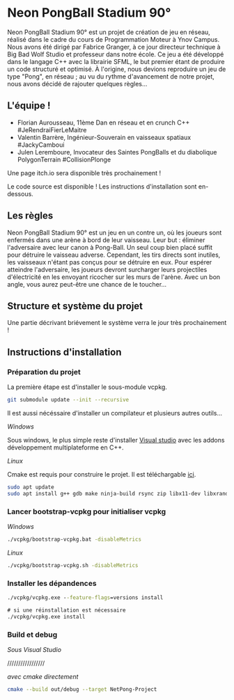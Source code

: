 # Neon PongBall Stadium 90°

  Neon PongBall Stadium 90° est un projet de création de jeu en réseau, réalisé dans le cadre du cours de Programmation Moteur à Ynov Campus. Nous avons été dirigé par Fabrice Granger, à ce jour directeur technique à Big Bad Wolf Studio et professeur dans notre école. Ce jeu a été développé dans le langage C++ avec la librairie SFML, le but premier étant de produire un code structuré et optimisé. À l'origine, nous devions reproduire un jeu de type "Pong", en réseau ; au vu du rythme d'avancement de notre projet, nous avons décidé de rajouter quelques règles...

  ## L'équipe !
  - Florian Aurousseau, 11ème Dan en réseau et en crunch C++ #JeRendraiFierLeMaitre
  - Valentin Barrère, Ingénieur-Souverain en vaisseaux spatiaux #JackyCamboui
  - Julen Leremboure, Invocateur des Saintes PongBalls et du diabolique PolygonTerrain #CollisionPlonge
  
  Une page itch.io sera disponible très prochainement !

  Le code source est disponible ! Les instructions d'installation sont en-dessous.

## Les règles

  Neon PongBall Stadium 90° est un jeu en un contre un, où les joueurs sont enfermés dans une arène à bord de leur vaisseau. Leur but : éliminer l'adversaire avec leur canon à Pong-Ball. Un seul coup bien placé suffit pour détruire le vaisseau adverse. Cependant, les tirs directs sont inutiles, les vaisseaux n'étant pas conçus pour se détruire en eux. Pour espérer atteindre l'adversaire, les joueurs devront surcharger leurs projectiles d'électricité en les envoyant ricocher sur les murs de l'arène. Avec un bon angle, vous aurez peut-être une chance de le toucher...
 
## Structure et système du projet

Une partie décrivant briévement le système verra le jour très prochainement !

## Instructions d'installation

### Préparation du projet

La première étape est d'installer le sous-module vcpkg.

```bash
git submodule update --init --recursive
```

Il est aussi nécéssaire d'installer un compilateur et plusieurs autres outils...

*Windows*

Sous windows, le plus simple reste d'installer [Visual studio](https://visualstudio.microsoft.com/fr/downloads/) avec les addons développement multiplateforme en C++.

*Linux*

Cmake est requis pour construire le projet. Il est téléchargable [ici](https://cmake.org/download/).

```bash
sudo apt update
sudo apt install g++ gdb make ninja-build rsync zip libx11-dev libxrandr-dev libxi-dev libudev-dev libgl1-mesa-dev
```

### Lancer bootstrap-vcpkg pour initialiser vcpkg

*Windows*
```cmd
./vcpkg/bootstrap-vcpkg.bat -disableMetrics
```

*Linux*
```bash
./vcpkg/bootstrap-vcpkg.sh -disableMetrics
```

### Installer les dépandences

```cmd
./vcpkg/vcpkg.exe --feature-flags=versions install

# si une réinstallation est nécessaire 
./vcpkg/vcpkg.exe install
```

### Build et debug

*Sous Visual Studio*

/////////////////

*avec cmake directement*

```bash
cmake --build out/debug --target NetPong-Project
```
